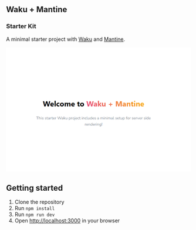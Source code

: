 ## Waku + Mantine
### Starter Kit


A minimal starter project with [Waku](https://waku.gg/) and [Mantine](https://mantine.dev/).

![img.png](img.png)

## Getting started

1. Clone the repository
2. Run `npm install`
3. Run `npm run dev`
4. Open [http://localhost:3000](http://localhost:3000) in your browser

